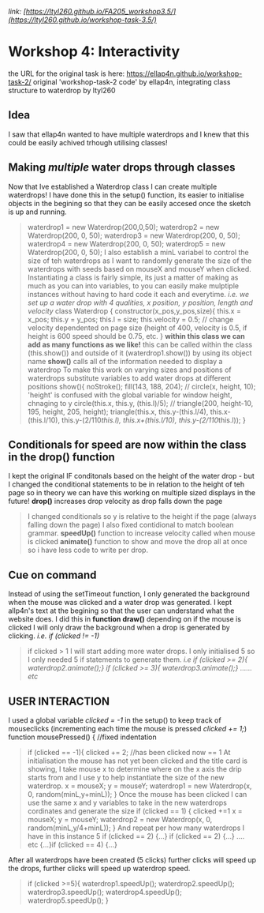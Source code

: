 *link: [https://ltyl260.github.io/FA205_workshop3.5/](https://ltyl260.github.io/workshop-task-3.5/)*

# Workshop 4: Interactivity
the URL for the original task is here: https://ellap4n.github.io/workshop-task-2/
original 'workshop-task-2 code' by ellap4n, integrating class structure to waterdrop by ltyl260

## Idea
I saw that ellap4n wanted to have multiple waterdrops and I knew that this could be easily achived trhough utilising classes!

## Making *multiple* water drops through classes
Now that Ive established a Waterdrop class I can create multiple waterdrops! I have done this in the setup() function, its easier to initialise objects in the begining so that they can be easily accesed once the sketch is up and running.
>  waterdrop1 = new Waterdrop(200,0,50);
>  waterdrop2 = new Waterdrop(200, 0, 50);
>  waterdrop3 = new Waterdrop(200, 0, 50);
>  waterdrop4 = new Waterdrop(200, 0, 50);
>  waterdrop5 = new Waterdrop(200, 0, 50);
I also establish a minL variabel to control the size of teh waterdrops as I want to randomly generate the size of the waterdrops with seeds based on mouseX and mouseY when clicked. 
Instantiating a class is fairly simple, its just a matter of making as much as you can into variables, to you can easily make mulptiple instances without having to hard code it each and everytime. *i.e. we set up a water drop with 4 qualities, x position, y position, length and velocity*
>class Waterdrop {
>  constructor(x_pos,y_pos,size){
>    this.x = x_pos;
>    this.y = y_pos;
>    this.l = size;
>    this.velocity = 0.5; // change velocity dependented on page size (height of 400, velocity is 0.5, if height is 600 speed should be 0.75, etc.
>  }
**within this class we can add as many functions as we like!**
this can be called within the class (this.show())  and outside of it (waterdrop1.show()) by using its object name
**show()** calls all of the information needed to display a waterdrop
To make this work on varying sizes and positions of waterdrops substitute variables to add water drops at different positions
>  show(){
>   noStroke();
>    fill(143, 188, 204);
>    // circle(x, height, 10); 'height' is confused with the global variable for window height, chnaging to y
>    circle(this.x, this.y, (this.l)/5);
>    // triangle(200, height-10, 195, height, 205, height);
>    triangle(this.x, this.y-(this.l/4), this.x-(this.l/10), this.y-(2/110*this.l), this.x+(this.l/10), this.y-(2/110*this.l));
>  }
## Conditionals for speed are now within the class in the drop() function
I kept the original IF conditonals based on the height of the water drop - but I changed the conditional statements to be in relation to the height of teh page so in theory we can have this working on multiple sized displays in the future! 
**drop()** increases drop velocity as drop falls down the page
  >I changed conditionals so y is relative to the height if the page (always falling down the page)
  >I also fixed contidional to  match boolean grammar.
 **speedUp()** function to increase velocity called when mouse is clicked
 **animate()** function to show and move the drop all at once so i have less code to write per drop.

## Cue on command
Instead of using the setTimeout function, I only generated the background when the mouse was clicked and a water drop was generated. I kept allp4n's text at the begining so that the user can understand what the website does.
I did this in **function draw()** depending on if the mouse is clicked I will only draw the background when a drop is generated by clicking. *i.e. if (clicked != -1)*
>if clicked > 1 I will start adding more water drops. I only initialised 5 so I only needed 5 if statements to generate them.
>*i.e  if (clicked >= 2){ waterdrop2.animate();} if (clicked >= 3){ waterdrop3.animate();} ...... etc*

## USER INTERACTION
I used a global variable *clicked = -1* in the setup() to keep track of mouseclicks (incrementing each time the mouse is pressed *clicked += 1;*)
function mousePressed() { //fixed indentation
>if (clicked == -1){
>    clicked += 2; //has been clicked now == 1
At initialisation the mouse has not yet been clicked and the title card is showing, I take mouse x to determine where on the x axis the drip starts from and I use y to help instantiate the size of the new waterdrop.
>    x = mouseX;
>    y = mouseY;
>    waterdrop1 = new Waterdrop(x, 0, random(minL,y+minL));
>  }
Once the mouse has been clicked I can use the same x and y variables to take in the new waterdrops cordinates and generate the size
>if (clicked == 1) { 
>    clicked +=1
>    x = mouseX;
>    y = mouseY;
>    waterdrop2 = new Waterdrop(x, 0, random(minL,y/4+minL));
>}
And repeat per how many waterdrops I have in this instance 5
>if (clicked == 2) {...} if (clicked == 2) {...} .... etc {...}if (clicked == 4) {...}

After all waterdrops have been created (5 clicks) further clicks will speed up the drops, further clicks will speed up waterdrop speed. 
>  if (clicked >=5){ 
>    waterdrop1.speedUp();
>    waterdrop2.speedUp();
>    waterdrop3.speedUp();
>    waterdrop4.speedUp();
>    waterdrop5.speedUp();
>  }    
